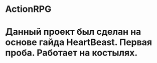# ActionRPG
# Данный проект был сделан на основе гайда HeartBeast. Первая проба. Работает на костылях.
